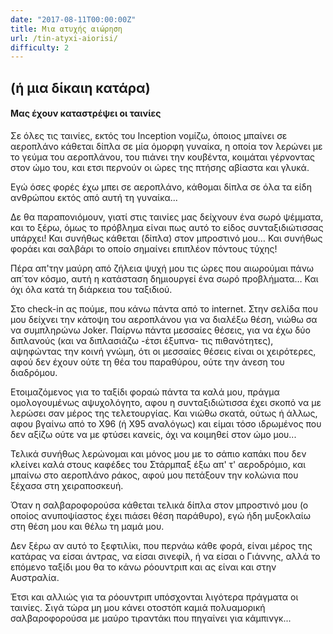 ```yaml
---
date: "2017-08-11T00:00:00Z"
title: Μια ατυχής αιώρηση
url: /tin-atyxi-aiorisi/
difficulty: 2
---
```


## (ή μια δίκαιη κατάρα)

#### Μας έχουν καταστρέψει οι ταινίες

Σε όλες τις ταινίες, εκτός του Inception νομίζω, όποιος μπαίνει σε αεροπλάνο κάθεται δίπλα σε μία όμορφη γυναίκα, η οποία τον λερώνει με το γεύμα του αεροπλάνου, του πιάνει την κουβέντα, κοιμάται γέρνοντας στον ώμο του, και ετσι περνούν οι ώρες της πτήσης αβίαστα και γλυκά.

Εγώ όσες φορές έχω μπει σε αεροπλάνο, κάθομαι δίπλα σε όλα τα είδη ανθρώπου εκτός από αυτή τη γυναίκα...

Δε θα παραπονιόμουν, γιατί στις ταινίες μας δείχνουν ένα σωρό ψέμματα, και το ξέρω, όμως το πρόβλημα είναι πως αυτό το είδος συνταξιδιώτισσας υπάρχει! Και συνήθως κάθεται (δίπλα) στον μπροστινό μου… Και συνήθως φοράει και σαλβάρι το οποίο σημαίνει επιπλέον πόντους τύχης!

Πέρα απ'την μαύρη από ζήλεια ψυχή μου τις ώρες που αιωρούμαι πάνω απ΄τον κόσμο, αυτή η κατάσταση δημιουργεί ένα σωρό προβλήματα… Και όχι όλα κατά τη διάρκεια του ταξιδιού.

Στο check-in ας πούμε, που κάνω πάντα από το internet. Στην σελίδα που μου δείχνει την κάτοψη του αεροπλάνου για να διαλέξω θέση, νιώθω σα να συμπληρώνω Joker. Παίρνω πάντα μεσσαίες θέσεις, για να έχω δύο διπλανούς (και να διπλασιάζω -έτσι έξυπνα- τις πιθανότητες), αψηφώντας την κοινή γνώμη, ότι οι μεσσαίες θέσεις είναι οι χειρότερες, αφού δεν έχουν ούτε τη θέα του παραθύρου, ούτε την άνεση του διαδρόμου.

Ετοιμαζόμενος για το ταξίδι φοραώ πάντα τα καλά μου, πράγμα ομολογουμένως αψυχολόγητο, αφου η συνταξιδιώτισσα έχει σκοπό να με λερώσει σαν μέρος της τελετουργίας. Και νιώθω σκατά, ούτως ή άλλως, αφου βγαίνω από το Χ96 (ή Χ95 αναλόγως) και είμαι τόσο ιδρωμένος που δεν αξίζω ούτε να με φτύσει κανείς, όχι να κοιμηθεί στον ώμο μου...

Τελικά συνήθως λερώνομαι και μόνος μου με το σάπιο καπάκι που δεν κλείνει καλά στους καφέδες του Στάρμπαξ έξω απ' τ' αεροδρόμιο, και μπαίνω στο αεροπλάνο ράκος, αφού μου πετάξουν την κολώνια που ξέχασα στη χειραποσκευή.

Όταν η σαλβαροφορούσα κάθεται τελικά δίπλα στον μπροστινό μου (ο οποίος ανυποψίαστος έχει πιάσει θέση παράθυρο), εγώ ήδη μυξοκλαίω στη θέση μου και θέλω τη μαμά μου.

Δεν ξέρω αν αυτό το ξεφτιλίκι, που περνάω κάθε φορά, είναι μέρος της κατάρας να είσαι άντρας, να είσαι σινεφίλ, ή να είσαι ο Γιάννης, αλλά το επόμενο ταξίδι μου θα το κάνω ρόουντριπ και ας είναι και στην Αυστραλία.

Έτσι και αλλιώς για τα ρόουντριπ υπόσχονται λιγότερα πράγματα οι ταινίες. Σιγά τώρα μη μου κάνει οτοστόπ καμιά πολυαμορική σαλβαροφορούσα με μαύρο τιραντάκι που πηγαίνει για κάμπινγκ...
